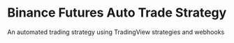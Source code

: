 # Binance Futures Auto Trade Strategy
An automated trading strategy using TradingView strategies and webhooks
